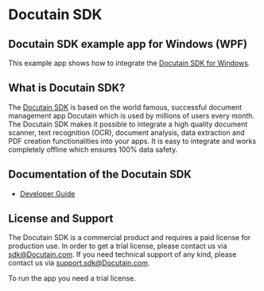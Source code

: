 # Docutain SDK

## Docutain SDK example app for Windows (WPF)

This example app shows how to integrate the [Docutain SDK for Windows](https://sdk.Docutain.com).

## What is Docutain SDK?

The [Docutain SDK](https://SDK.docutain.com) is based on the world famous, successful document management app Docutain which is used by millions of users every month. The Docutain SDK makes it possible to integrate a high quality document scanner, text recognition (OCR), document analysis, data extraction and PDF creation functionalities into your apps. It is easy to integrate and works completely offline which ensures 100% data safety.

## Documentation of the Docutain SDK

- [Developer Guide](https://docs.docutain.com/docs/Windows/intro)

## License and Support

The Docutain SDK is a commercial product and requires a paid license for production use. In order to get a trial license, please contact us via [sdk@Docutain.com](mailto:sdk@Docutain.com). If you need technical support of any kind, please contact us via [support.sdk@Docutain.com](mailto:support.sdk@Docutain.com).

To run the app you need a trial license.





